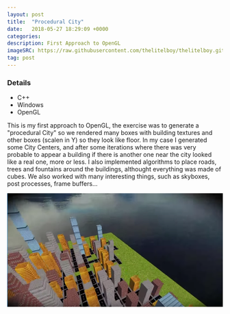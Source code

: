 ```yaml
---
layout: post
title:  "Procedural City"
date:   2018-05-27 18:29:09 +0000
categories: 
description: First Approach to OpenGL
imageSRC: https://raw.githubusercontent.com/thelitelboy/thelitelboy.github.io/master/_assets/Procedural-City.png
tag: post
---
```


### Details
* C++
* Windows
* OpenGL

This is my first approach to OpenGL, the exercise was to generate a "procedural City" so we rendered many boxes with building textures and other boxes (scalen in Y) so they look like floor. In my case I generated some City Centers, and after some iterations where there was very probable to appear a building if there is another one near the city looked like a real one, more or less. I also implemented algorithms to place roads, trees and fountains around the buildings, althought everything was made of cubes. We also worked with many interesting things, such as skyboxes, post processes, frame buffers...

![Procedural City Image][PC-ProceduralCity]


[PC-ProceduralCity]: https://raw.githubusercontent.com/thelitelboy/thelitelboy.github.io/master/_assets/Procedural-City.png "Procedural City"
